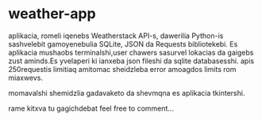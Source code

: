 # weather-app
aplikacia, romeli iqenebs Weatherstack API-s, dawerilia Python-is sashvelebit gamoyenebulia SQLite, JSON da Requests bibliotekebi.
Es aplikacia mushaobs terminalshi,user chawers sasurvel lokacias da gaigebs zust aminds.Es yvelaperi ki ianxeba json fileshi da sqlite databasesshi.
apis 250requestis limitiaq amitomac sheidzleba error amoagdos limits rom miaxwevs.

momavalshi shemidzlia gadavaketo da shevmqna es aplikacia tkintershi.

rame kitxva tu gagichdebat feel free to comment...
